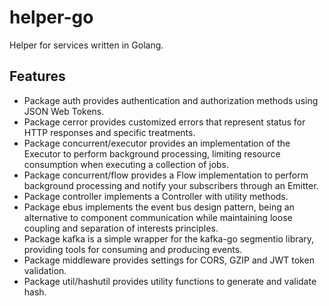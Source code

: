 # helper-go
Helper for services written in Golang.

## Features
* Package auth provides authentication and authorization methods using JSON Web Tokens.
* Package cerror provides customized errors that represent status for HTTP responses and specific treatments.
* Package concurrent/executor provides an implementation of the Executor to perform background processing, limiting resource consumption when executing a collection of jobs.
* Package concurrent/flow provides a Flow implementation to perform background processing and notify your subscribers through an Emitter.
* Package controller implements a Controller with utility methods.
* Package ebus implements the event bus design pattern, being an alternative to component communication while maintaining loose coupling and separation of interests principles.  
* Package kafka is a simple wrapper for the kafka-go segmentio library, providing tools for consuming and producing events.
* Package middleware provides settings for CORS, GZIP and JWT token validation.
* Package util/hashutil provides utility functions to generate and validate hash.
